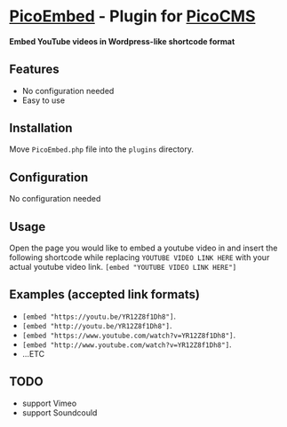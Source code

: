[PicoEmbed](http://s4ad.github.io/PicoEmbed/) - Plugin for [PicoCMS](https://github.com/picocms/Pico)
========================
#### Embed YouTube videos in Wordpress-like shortcode format


Features
-------------------
+ No configuration needed
+ Easy to use


Installation
-------------------
Move `PicoEmbed.php` file into the `plugins` directory.



Configuration
-------------------
No configuration needed


Usage
-------------------
Open the page you would like to embed a youtube video in and insert the following shortcode while replacing `YOUTUBE VIDEO LINK HERE` with your actual youtube video link.
`[embed "YOUTUBE VIDEO LINK HERE"]`


Examples (accepted link formats)
--------------------------------------

+ `[embed "https://youtu.be/YR12Z8f1Dh8"]`.
+ `[embed "http://youtu.be/YR12Z8f1Dh8"]`.
+ `[embed "https://www.youtube.com/watch?v=YR12Z8f1Dh8"]`.
+ `[embed "http://www.youtube.com/watch?v=YR12Z8f1Dh8"]`.
+ ...ETC



TODO
-------------------
+ support Vimeo
+ support Soundcould


